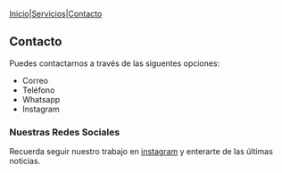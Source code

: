 [Inicio](https://tucasainspecciona.github.io)|[Servicios](https://tucasainspecciona.github.io/nav/servicios.md)|[Contacto](https://tucasainspecciona.github.io/nav/contacto.md)

## Contacto

Puedes contactarnos a través de las siguentes opciones:

- Correo
- Teléfono
- Whatsapp
- Instagram

### Nuestras Redes Sociales

Recuerda seguir nuestro trabajo en [instagram](#) y enterarte de las últimas noticias.
